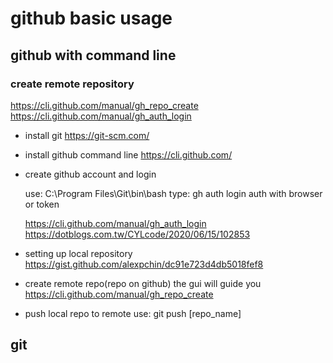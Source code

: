 # github basic usage
## github with command line
### create remote repository
https://cli.github.com/manual/gh_repo_create
https://cli.github.com/manual/gh_auth_login
* install git
    https://git-scm.com/
* install github command line
    https://cli.github.com/
* create github account and login
   
    use: C:\Program Files\Git\bin\bash
    type: gh auth login
    auth with browser or token
   
    https://cli.github.com/manual/gh_auth_login
    https://dotblogs.com.tw/CYLcode/2020/06/15/102853


* setting up local repository
     https://gist.github.com/alexpchin/dc91e723d4db5018fef8
* create remote repo(repo on github)
    the gui will guide you
    https://cli.github.com/manual/gh_repo_create
    
* push local repo to remote
    use: git push [repo_name]


## git